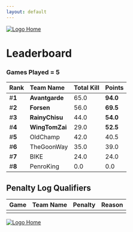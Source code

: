 ```yaml
---
layout: default
---
```


[ ![Logo](https://kanziebub.github.io/ProjectSEA/assets/images/bullet_rev.png) Home](https://kanziebub.github.io/ProjectSEA/)

# **Leaderboard**

### Games Played = 5

|  Rank  | Team Name             | Total Kill | **Points** |
|:-------|:----------------------|:-----------|:-----------|
| #**1** | **Avantgarde** | 65.0 | **94.0** | 
| #**2** | **Forsen** | 56.0 | **69.5** | 
| #**3** | **RainyChisu** | 44.0 | **54.0** | 
| #**4** | **WingTomZai** | 29.0 | **52.5** | 
| #**5** | OldChamp | 42.0 | 40.5 | 
| #**6** | TheGoonWay | 35.0 | 39.0 | 
| #**7** | BIKE | 24.0 | 24.0 | 
| #**8** | PenroKing | 0.0 | 0.0 | 
 

## Penalty Log Qualifiers

|  Game  | Team Name | Penalty | Reason                |
|:-------|:----------|:--------|:----------------------| 
|  |  |  |  |

[ ![Logo](https://kanziebub.github.io/ProjectSEA/assets/images/bullet_rev.png) Home](https://kanziebub.github.io/ProjectSEA/)
